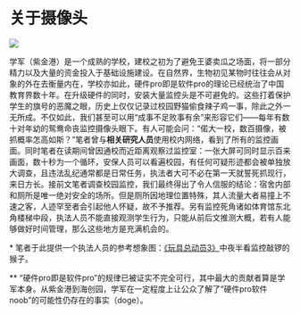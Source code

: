 # 关于摄像头
![](https://img.shields.io/badge/Auther-ArkenStone-blue.svg)

学军（紫金港）是一个成熟的学校，建校之初为了避免王婆卖瓜之场面，将一部分精力以及大量的资金投入于基础设施建设。在自然界，生物初见某物时往往会从对象的外在去衡量内在，学校亦如此，硬件pro即是软件pro的理论已经统治了中国教育界数十年。在升级硬件的同时，安装大量监控头是不可避免的。这些打着保护学生的旗号的恶魔之眼，历史上仅仅记录过校园野猫偷食辣子鸡一事，除此之外一无所成。不仅如此，我们甚至可以用“成事不足败事有余”来形容它们——每年有数十对年幼的鸳鸯命丧监控摄像头眼下。有人可能会问：“偌大一校，数百摄像，被抓概率怎高如斯？”笔者曾与**相关研究人员**使用校内网络，看到了所有的监控画面。同时笔者在读期间曾因通校而近距离观察过监控室：一张大屏可同时显示百来画面，数十秒为一个循环，安保人员可以看遍校园，有任何可疑形迹都会被单独放大调查，且违法乱纪通常都是日常任务，执法者大可不必在第一天就誓死抓现行，来日方长。接前文笔者调查校园监控，我们最终得出了令人信服的结论：宿舍内部和厕所是唯一绝对安全的场所。但是厕所因地理位置特殊，其人流量大者易撞上不速之客，人迹罕至者会引起他人怀疑，故不予推荐。另有监控死角诸如体育馆东北角楼梯中段，执法人员不能直接观测学生行为，只能从前后文推测大概，若有人能够做好时间管理，那么这些地方是充满机会的。

\* 笔者于此提供一个执法人员的参考想象图：[《玩具总动员3》](https://movie.douban.com/subject/1858711//)中夜半看监控敲锣的猴子。

\*\* “硬件pro即是软件pro”的规律已被证实不完全可行，其中最大的贡献者算是学军本身。从紫金港到海创园，学军在一定程度上让公众了解了“硬件pro软件noob”的可能性仍存在的事实（doge）。
